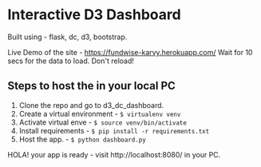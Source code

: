 # Interactive D3 Dashboard
Built using - flask, dc, d3, bootstrap.

Live Demo of the site - https://fundwise-karvy.herokuapp.com/
Wait for 10 secs for the data to load. Don't reload!

## Steps to host the in your local PC
1. Clone the repo and go to d3_dc_dashboard.
2. Create a virtual environment - `$ virtualenv venv`
3. Activate virtual enve - `$ source venv/bin/activate`
4. Install requirements - `$ pip install -r requirements.txt`
5. Host the app. - `$ python dashboard.py`

HOLA! your app is ready - visit http://localhost:8080/ in your PC.
